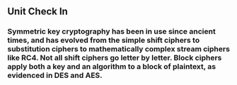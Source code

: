 ##       Unit Check In

### Symmetric key cryptography has been in use since ancient times, and has evolved from the simple shift ciphers to substitution ciphers to mathematically complex stream ciphers like RC4.  Not all shift ciphers go letter by letter. Block ciphers apply both a key and an algorithm to a block of plaintext, as evidenced in DES and AES. 